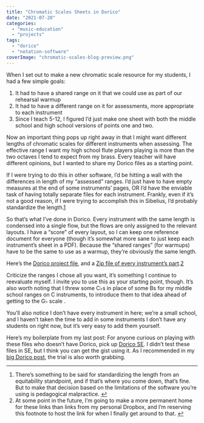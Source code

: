 ```yaml
---
title: "Chromatic Scales Sheets in Dorico"
date: "2021-07-20"
categories: 
  - "music-education"
  - "projects"
tags: 
  - "dorico"
  - "notation-software"
coverImage: "chromatic-scales-blog-preview.png"
---
```


When I set out to make a new chromatic scale resource for my students, I had a few simple goals:

1. It had to have a shared range on it that we could use as part of our rehearsal warmup
2. It had to have a different range on it for assessments, more appropriate to each instrument
3. Since I teach 5-12, I figured I’d just make one sheet with both the middle school and high school versions of points one and two.

Now an important thing pops up right away in that I might want different lengths of chromatic scales for different instruments when assessing. The effective range I want my high school flute players playing is more than the two octaves I tend to expect from my brass. Every teacher will have different opinions, but I wanted to share my Dorico files as a starting point.

If I were trying to do this in other software, I’d be hitting a wall with the differences in length of my “assessed” ranges. I’d just have to have empty measures at the end of some instruments’ pages, OR I’d have the enviable task of having totally separate files for each instrument. Frankly, even if it’s not a good reason, if I were trying to accomplish this in Sibelius, I’d probably standardize the length.[1](#fn-250-1)

So that’s what I’ve done in Dorico. Every instrument with the same length is condensed into a single flow, but the flows are only assigned to the relevant layouts. I have a “score” of every layout, so I can keep one reference document for everyone (though it’s somewhat more sane to just keep each instrument’s sheet in a PDF). Because the “shared ranges” (for warmups) have to be the same to use as a warmup, they’re obviously the same length.

Here’s the [Dorico project file](https://www.dropbox.com/s/gzu264tjmrgac71/Ehler%20Blog%20Chromatic%20Scales.dorico?dl=0), and a [Zip file of every instrument’s part](https://www.dropbox.com/s/nbiq0e1ffr6l2nr/PDFs%20of%20Chromatic%20Scale%20Pages.zip?dl=0).[2](#fn-250-2)

Criticize the ranges I chose all you want, it’s something I continue to reevaluate myself. I invite you to use this as your starting point, though. It’s also worth noting that I threw some C♭s in place of some Bs for my middle school ranges on C instruments, to introduce them to that idea ahead of getting to the G♭ scale .

You’ll also notice I don’t have every instrument in here; we’re a small school, and I haven’t taken the time to add in some instruments I don’t have any students on right now, but it’s very easy to add them yourself.

Here’s my boilerplate from my last post: For anyone curious on playing with these files who doesn’t have Dorico, pick up [Dorico SE](https://new.steinberg.net/dorico/se/). I didn’t test these files in SE, but I think you can get the gist using it. As I recommended in my [big Dorico post](https://mrehler.com/2021/07/06/notareview-of-dorico/), the trial is also worth grabbing.

* * *

1. There’s something to be said for standardizing the length from an equitability standpoint, and if that’s where you come down, that’s fine. But to make that decision based on the limitations of the software you’re using is pedagogical malpractice. [↩](#fnref-250-1)
2. At some point in the future, I’m going to make a more permanent home for these links than links from my personal Dropbox, and I’m reserving this footnote to host the link for when I finally get around to that. [↩](#fnref-250-2)
